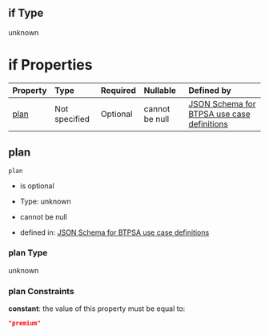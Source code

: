## if Type

unknown

# if Properties

| Property      | Type          | Required | Nullable       | Defined by                                                                                                                                                                                                                                  |
| :------------ | :------------ | :------- | :------------- | :------------------------------------------------------------------------------------------------------------------------------------------------------------------------------------------------------------------------------------------ |
| [plan](#plan) | Not specified | Optional | cannot be null | [JSON Schema for BTPSA use case definitions](btpsa-usecase-properties-services-items-allof-1-then-allof-88-then-allof-1-if-properties-plan.md "undefined#/properties/services/items/allOf/1/then/allOf/88/then/allOf/1/if/properties/plan") |

## plan



`plan`

*   is optional

*   Type: unknown

*   cannot be null

*   defined in: [JSON Schema for BTPSA use case definitions](btpsa-usecase-properties-services-items-allof-1-then-allof-88-then-allof-1-if-properties-plan.md "undefined#/properties/services/items/allOf/1/then/allOf/88/then/allOf/1/if/properties/plan")

### plan Type

unknown

### plan Constraints

**constant**: the value of this property must be equal to:

```json
"premium"
```
